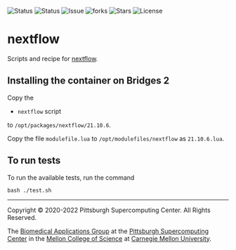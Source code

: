 ![Status](https://github.com/pscedu/nextflow/actions/workflows/main.yml/badge.svg)
![Status](https://github.com/pscedu/nextflow/actions/workflows/pretty.yml/badge.svg)
![Issue](https://img.shields.io/github/issues/pscedu/nextflow)
![forks](https://img.shields.io/github/forks/pscedu/nextflow)
![Stars](https://img.shields.io/github/stars/pscedu/nextflow)
![License](https://img.shields.io/github/license/pscedu/nextflow)

# nextflow
Scripts and recipe for [nextflow](https://nextflow.io/).

## Installing the container on Bridges 2
Copy the

* `nextflow` script

to `/opt/packages/nextflow/21.10.6`.

Copy the file `modulefile.lua` to `/opt/modulefiles/nextflow` as `21.10.6.lua`.

## To run tests
To run the available tests, run the command

```
bash ./test.sh
```

---
Copyright © 2020-2022 Pittsburgh Supercomputing Center. All Rights Reserved.

The [Biomedical Applications Group](https://www.psc.edu/biomedical-applications/) at the [Pittsburgh Supercomputing
Center](http://www.psc.edu) in the [Mellon College of Science](https://www.cmu.edu/mcs/) at [Carnegie Mellon University](http://www.cmu.edu).
